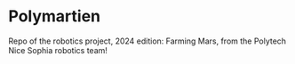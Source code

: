 # Polymartien

Repo of the robotics project, 2024 edition: Farming Mars,
from the Polytech Nice Sophia robotics team!

